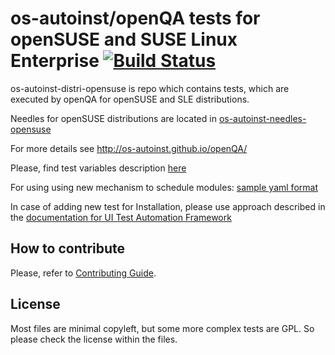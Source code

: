 os-autoinst/openQA tests for openSUSE and SUSE Linux Enterprise [![Build Status](https://travis-ci.org/os-autoinst/os-autoinst-distri-opensuse.svg?branch=master)](https://travis-ci.org/os-autoinst/os-autoinst-distri-opensuse?branch=master)
=================================================================================================================================================================================================================================
os-autoinst-distri-opensuse is repo which contains tests, which are executed
by openQA for openSUSE and SLE distributions.

Needles for openSUSE distributions are located in [os-autoinst-needles-opensuse](https://github.com/os-autoinst/os-autoinst-needles-opensuse)

For more details see http://os-autoinst.github.io/openQA/

Please, find test variables description [here](https://github.com/os-autoinst/os-autoinst-distri-opensuse/blob/master/variables.md)

For using using new mechanism to schedule modules:
[sample yaml format](schedule.md)

In case of adding new test for Installation, please use approach
described in the
[documentation for UI Test Automation Framework](ui-framework-documentation.md)

## How to contribute
Please, refer to [Contributing Guide](https://github.com/os-autoinst/os-autoinst-distri-opensuse/blob/master/CONTRIBUTING.md).

## License

Most files are minimal copyleft, but some more complex tests are GPL. So please
check the license within the files.
